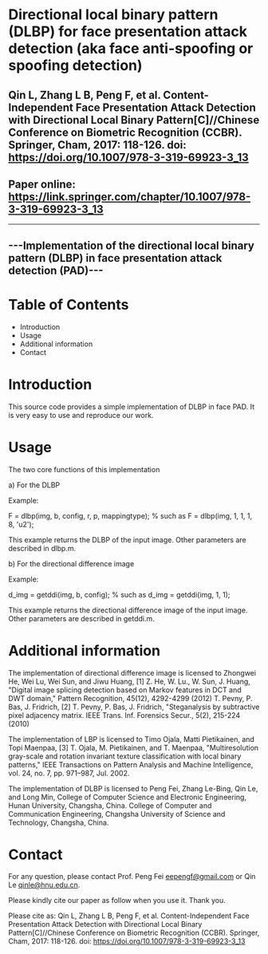 # Directional local binary pattern (DLBP) for face presentation attack detection (aka face anti-spoofing or spoofing detection)

## Qin L, Zhang L B, Peng F, et al. Content-Independent Face Presentation Attack Detection with Directional Local Binary Pattern[C]//Chinese Conference on Biometric Recognition (CCBR). Springer, Cham, 2017: 118-126. doi: https://doi.org/10.1007/978-3-319-69923-3_13

## Paper online: https://link.springer.com/chapter/10.1007/978-3-319-69923-3_13

----------------------------------------------------------
---Implementation of the directional local binary pattern (DLBP) in face presentation attack detection (PAD)---
----------------------------------------------------------

Table of Contents
=================

- Introduction
- Usage
- Additional information
- Contact


Introduction
============

This source code provides a simple implementation of DLBP in face PAD.
It is very easy to use and reproduce our work.


Usage
=====

The two core functions of this implementation

a) For the DLBP

Example:

F = dlbp(img, b, config, r, p, mappingtype);	% such as F = dlbp(img, 1, 1, 1, 8, 'u2');
	
This example returns the DLBP of the input image. Other parameters are described in dlbp.m.

b) For the directional difference image

Example:

d_img = getddi(img, b, config);		% such as d_img = getddi(img, 1, 1);	

This example returns the directional difference image of the input image. Other parameters are described in getddi.m.


Additional information
======================

The implementation of directional difference image is licensed to Zhongwei He, Wei Lu, Wei Sun, and Jiwu Huang,
[1] Z. He, W. Lu., W. Sun, J. Huang, 
    "Digital image splicing detection based on Markov features in DCT and DWT domain," 
    Pattern Recognition, 45(12), 4292-4299 (2012)
T. Pevny, P. Bas, J. Fridrich,
[2] T. Pevny, P. Bas, J. Fridrich, 
    "Steganalysis by subtractive pixel adjacency matrix. 
    IEEE Trans. Inf. Forensics Secur., 5(2), 215-224 (2010)
 
The implementation of LBP is licensed to Timo Ojala, Matti Pietikainen, and Topi Maenpaa,
[3] T. Ojala, M. Pietikainen, and T. Maenpaa,
    "Multiresolution gray-scale and rotation invariant texture classification with local binary patterns,"
    IEEE Transactions on Pattern Analysis and Machine Intelligence, vol. 24, no. 7, pp. 971–987, Jul. 2002.

The implementation of DLBP is licensed to Peng Fei, Zhang Le-Bing, Qin Le, and Long Min, 
College of Computer Science and Electronic Engineering, Hunan University, Changsha, China.
College of Computer and Communication Engineering, Changsha University of Science and Technology, Changsha, China.

Contact
============

For any question, please contact Prof. Peng Fei <eepengf@gmail.com> or Qin Le <qinle@hnu.edu.cn>.

Please kindly cite our paper as follow when you use it. Thank you.

Please cite as: Qin L, Zhang L B, Peng F, et al. Content-Independent Face Presentation Attack Detection with Directional Local Binary Pattern[C]//Chinese Conference on Biometric Recognition (CCBR). Springer, Cham, 2017: 118-126. doi: https://doi.org/10.1007/978-3-319-69923-3_13
